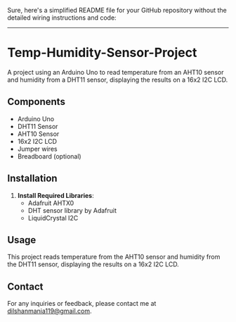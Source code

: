 Sure, here's a simplified README file for your GitHub repository without the detailed wiring instructions and code:

---

# Temp-Humidity-Sensor-Project

A project using an Arduino Uno to read temperature from an AHT10 sensor and humidity from a DHT11 sensor, displaying the results on a 16x2 I2C LCD.

## Components

- Arduino Uno
- DHT11 Sensor
- AHT10 Sensor
- 16x2 I2C LCD
- Jumper wires
- Breadboard (optional)

## Installation

1. **Install Required Libraries**:
   - Adafruit AHTX0
   - DHT sensor library by Adafruit
   - LiquidCrystal I2C

## Usage

This project reads temperature from the AHT10 sensor and humidity from the DHT11 sensor, displaying the results on a 16x2 I2C LCD.

## Contact

For any inquiries or feedback, please contact me at dilshanmania119@gmail.com.
